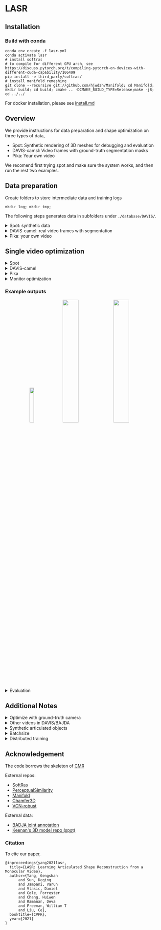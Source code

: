 # LASR

## Installation
### Build with conda
```
conda env create -f lasr.yml
conda activate lasr
# install softras
# to compile for different GPU arch, see https://discuss.pytorch.org/t/compiling-pytorch-on-devices-with-different-cuda-capability/106409
pip install -e third_party/softras/
# install manifold remeshing
git clone --recursive git://github.com/hjwdzh/Manifold; cd Manifold; mkdir build; cd build; cmake .. -DCMAKE_BUILD_TYPE=Release;make -j8; cd ../../
```
For docker installation, please see [install.md](./docs/install.md)

## Overview
We provide instructions for data preparation and shape optimization on three types of data,
- Spot: Synthetic rendering of 3D meshes for debugging and evaluation
- DAVIS-camsl: Video frames with ground-truth segmentation masks
- Pika: Your own video

We recomend first trying spot and make sure the system works, and then run the rest two examples.


## Data preparation
Create folders to store intermediate data and training logs
```
mkdir log; mkdir tmp; 
```
The following steps generates data in subfolders under `./database/DAVIS/`. 

<details><summary>Spot: synthetic data</summary>

Download and unzip the pre-computed {silhouette, flow, rgb} rendering of spot,
```
gdown https://drive.google.com/uc?id=11Y3WQ0Qd7W-6Wds1_A7KsTbaG7jrmG7N -O spot.zip
unzip spot.zip -d database/DAVIS/
```

Otherwise, you could render the same data locally by running,
```
python scripts/render_syn.py
```

</details>


<details><summary>DAVIS-camel: real video frames with segmentation</summary>

First, download [DAVIS 2017 trainval set](https://data.vision.ee.ethz.ch/csergi/share/davis/DAVIS-2017-trainval-Full-Resolution.zip) and 
copy `JPEGImages/Full-Resolution` and `Annotations/Full-Resolution` folders of *DAVIS-camel* into the according folders in `database`.
```
cp ...davis-path/DAVIS/Annotations/Full-Resolution/camel/ -rf database/DAVIS/Annotations/Full-Resolution/
cp ...davis-path/DAVIS-lasr/DAVIS/JPEGImages/Full-Resolution/camel/ -rf database/DAVIS/JPEGImages/Full-Resolution/
```
Then download pre-trained VCN optical flow:
```
mkdir ./lasr_vcn
gdown https://drive.google.com/uc?id=139S6pplPvMTB-_giI6V2dxpOHGqqAdHn -O ./lasr_vcn/vcn_rob.pth
```
Run VCN-robust to predict optical flow on DAVIS camel video:
```
bash preprocess/auto_gen.sh camel
```
</details>

<details><summary>Pika: your own video</summary>

You will need to install and clone [detectron2](https://github.com/facebookresearch/detectron2) to obtain object segmentations as instructed below.
```
python -m pip install detectron2 -f \
  https://dl.fbaipublicfiles.com/detectron2/wheels/cu110/torch1.7/index.html
git clone https://github.com/facebookresearch/detectron2
```

First, use any video processing tool (such as ffmpeg) to extract frames into `JPEGImages/Full-Resolution/name-of-the-video`.
```
mkdir database/DAVIS/JPEGImages/Full-Resolution/pika-tmp/
ffmpeg -ss 00:00:04 -i database/raw/IMG-7495.MOV -vf fps=10 database/DAVIS/JPEGImages/Full-Resolution/pika-tmp/%05d.jpg
```
Then, run pointrend to get segmentations:
```
cd preprocess
python mask.py pika ./detectron2; cd -
```

Assuming you have downloaded VCN flow in the previous step, run flow prediction:
```
bash preprocess/auto_gen.sh pika
```
</details>

## Single video optimization
<details><summary>Spot</summary>
Next, we want to optimize the shape, texture and camera parameters from image observartions.
Optimizing spot takes ~20min on a single Titan Xp GPU.

```
bash scripts/spot3.sh
```

To render the optimized shape, texture and camera parameters
```
bash scripts/extract.sh spot3-1 10 1 26 spot3 no no
python render_vis.py --testdir log/spot3-1/ --seqname spot3 --freeze --outpath tmp/1.gif
```
</details>

<details><summary>DAVIS-camel</summary>

Optimize on camel observations. 
```
bash scripts/template.sh camel
```

To render optimized camel
```
bash scripts/render_result.sh camel
```
</details>

<details><summary>Pika</summary>

Similarly, run the following steps to reconstruct pika
```
bash scripts/template.sh pika
```

To render reconstructed shape
```
bash scripts/render_result.sh pika
```
</details>

<details><summary>Monitor optimization</summary>

To monitor optimization, run
```
tensorboard --logdir log/
```

</details>

### Example outputs

<p align="center"> 
<img src="figs/1.gif" alt="" width="17%" />
<img src="figs/2.gif" alt="" width="32%" /> 
<img src="figs/3.gif" alt="" width="32%" /> 
</p>

<details><summary>Evaluation</summary>

Run the following command to evaluate 3D shape accuracy for synthetic spot.
```
python scripts/eval_mesh.py --testdir log/spot3-1/ --gtdir database/DAVIS/Meshes/Full-Resolution/syn-spot3f/
```

Run the following command to evaluate keypoint accuracy on [BADJA](https://github.com/benjiebob/BADJA).
```
python scripts/eval_badja.py --testdir log/camel-5/ --seqname camel
```
</details>

## Additional Notes

<details><summary>Optimize with ground-truth camera</summary>

We provide an example using synthetic spot data. Please run

```
bash scripts/spot3-gtcam.sh
```

</details>

<details><summary>Other videos in DAVIS/BAJDA</summary>

Please refer to [data preparation](#data-preparation) and [optimization](#single-video-optimization) of the camel example, and modify camel to other sequence names, such as dance-twirl.
We provide config files the `configs` folder.

</details>

<details><summary>Synthetic articulated objects </summary>

To render and reproduce results on articulated objects (Sec. 4.2), you will need to purchase and download 3D models [here](https://www.turbosquid.com/3d-models/3d-rigged-puppy-animations-model-1482772).
We use blender to export animated meshes and run `rendera_all.py`:
```
python scripts/render_syn.py --outdir syn-dog-15 --nframes 15 --alpha 0.5 --model dog
```

Optimize on rendered observations
```
bash scripts/dog15.sh
```

To render optimized dog
```
bash scripts/render_result.sh dog
```
</details>

<details><summary>Batchsize</summary>

The current codebase is tested with batchsize=4. Batchsize can be modified in `scripts/template.sh`.
Note decreasing the batchsize will improive speed but reduce the stability.

</details>

<details><summary>Distributed training</summary>

The current codebase supports single-node multi-gpu training with pytorch distributed data-parallel.
Please modify `dev` and `ngpu` in `scripts/template.sh` to select devices.

</details>


## Acknowledgement

The code borrows the skeleton of [CMR](https://github.com/akanazawa/cmr)

External repos:
- [SoftRas](https://github.com/ShichenLiu/SoftRas)
- [PerceptualSimilarity](https://github.com/richzhang/PerceptualSimilarity)
- [Manifold](https://github.com/hjwdzh/Manifold)
- [Chamfer3D](https://github.com/ThibaultGROUEIX/ChamferDistancePytorch)
- [VCN-robust](https://github.com/gengshan-y/rigidmask)

External data:
- [BADJA joint annotation](https://github.com/benjiebob/BADJA)
- [Keenan's 3D model repo (spot)](https://www.cs.cmu.edu/~kmcrane/Projects/ModelRepository)

### Citation

To cite our paper,
```
@inproceedings{yang2021lasr,
  title={LASR: Learning Articulated Shape Reconstruction from a Monocular Video},
  author={Yang, Gengshan 
      and Sun, Deqing
      and Jampani, Varun
      and Vlasic, Daniel
      and Cole, Forrester
      and Chang, Huiwen
      and Ramanan, Deva
      and Freeman, William T
      and Liu, Ce},
  booktitle={CVPR},
  year={2021}
}  
```
